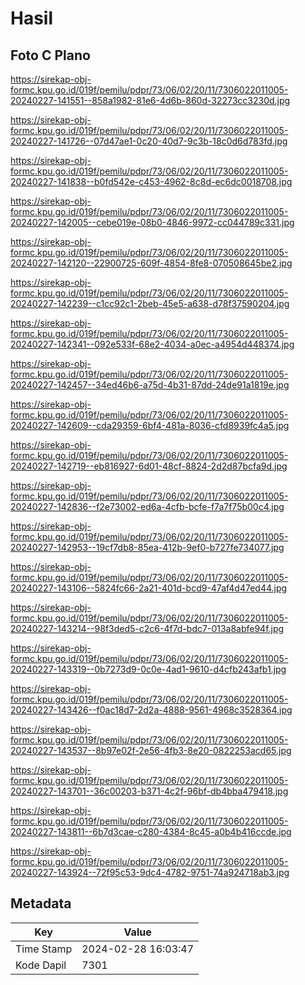 # Hasil

## Foto C Plano

https://sirekap-obj-formc.kpu.go.id/019f/pemilu/pdpr/73/06/02/20/11/7306022011005-20240227-141551--858a1982-81e6-4d6b-860d-32273cc3230d.jpg

https://sirekap-obj-formc.kpu.go.id/019f/pemilu/pdpr/73/06/02/20/11/7306022011005-20240227-141726--07d47ae1-0c20-40d7-9c3b-18c0d6d783fd.jpg

https://sirekap-obj-formc.kpu.go.id/019f/pemilu/pdpr/73/06/02/20/11/7306022011005-20240227-141838--b0fd542e-c453-4962-8c8d-ec6dc0018708.jpg

https://sirekap-obj-formc.kpu.go.id/019f/pemilu/pdpr/73/06/02/20/11/7306022011005-20240227-142005--cebe019e-08b0-4846-9972-cc044789c331.jpg

https://sirekap-obj-formc.kpu.go.id/019f/pemilu/pdpr/73/06/02/20/11/7306022011005-20240227-142120--22900725-609f-4854-8fe8-070508645be2.jpg

https://sirekap-obj-formc.kpu.go.id/019f/pemilu/pdpr/73/06/02/20/11/7306022011005-20240227-142239--c1cc92c1-2beb-45e5-a638-d78f37590204.jpg

https://sirekap-obj-formc.kpu.go.id/019f/pemilu/pdpr/73/06/02/20/11/7306022011005-20240227-142341--092e533f-68e2-4034-a0ec-a4954d448374.jpg

https://sirekap-obj-formc.kpu.go.id/019f/pemilu/pdpr/73/06/02/20/11/7306022011005-20240227-142457--34ed46b6-a75d-4b31-87dd-24de91a1819e.jpg

https://sirekap-obj-formc.kpu.go.id/019f/pemilu/pdpr/73/06/02/20/11/7306022011005-20240227-142609--cda29359-6bf4-481a-8036-cfd8939fc4a5.jpg

https://sirekap-obj-formc.kpu.go.id/019f/pemilu/pdpr/73/06/02/20/11/7306022011005-20240227-142719--eb816927-6d01-48cf-8824-2d2d87bcfa9d.jpg

https://sirekap-obj-formc.kpu.go.id/019f/pemilu/pdpr/73/06/02/20/11/7306022011005-20240227-142836--f2e73002-ed6a-4cfb-bcfe-f7a7f75b00c4.jpg

https://sirekap-obj-formc.kpu.go.id/019f/pemilu/pdpr/73/06/02/20/11/7306022011005-20240227-142953--19cf7db8-85ea-412b-9ef0-b727fe734077.jpg

https://sirekap-obj-formc.kpu.go.id/019f/pemilu/pdpr/73/06/02/20/11/7306022011005-20240227-143106--5824fc66-2a21-401d-bcd9-47af4d47ed44.jpg

https://sirekap-obj-formc.kpu.go.id/019f/pemilu/pdpr/73/06/02/20/11/7306022011005-20240227-143214--98f3ded5-c2c6-4f7d-bdc7-013a8abfe94f.jpg

https://sirekap-obj-formc.kpu.go.id/019f/pemilu/pdpr/73/06/02/20/11/7306022011005-20240227-143319--0b7273d9-0c0e-4ad1-9610-d4cfb243afb1.jpg

https://sirekap-obj-formc.kpu.go.id/019f/pemilu/pdpr/73/06/02/20/11/7306022011005-20240227-143426--f0ac18d7-2d2a-4888-9561-4968c3528364.jpg

https://sirekap-obj-formc.kpu.go.id/019f/pemilu/pdpr/73/06/02/20/11/7306022011005-20240227-143537--8b97e02f-2e56-4fb3-8e20-0822253acd65.jpg

https://sirekap-obj-formc.kpu.go.id/019f/pemilu/pdpr/73/06/02/20/11/7306022011005-20240227-143701--36c00203-b371-4c2f-96bf-db4bba479418.jpg

https://sirekap-obj-formc.kpu.go.id/019f/pemilu/pdpr/73/06/02/20/11/7306022011005-20240227-143811--6b7d3cae-c280-4384-8c45-a0b4b416ccde.jpg

https://sirekap-obj-formc.kpu.go.id/019f/pemilu/pdpr/73/06/02/20/11/7306022011005-20240227-143924--72f95c53-9dc4-4782-9751-74a924718ab3.jpg


## Metadata

| Key        | Value               |
| ---------- | ------------------- |
| Time Stamp | 2024-02-28 16:03:47 |
| Kode Dapil | 7301                |



